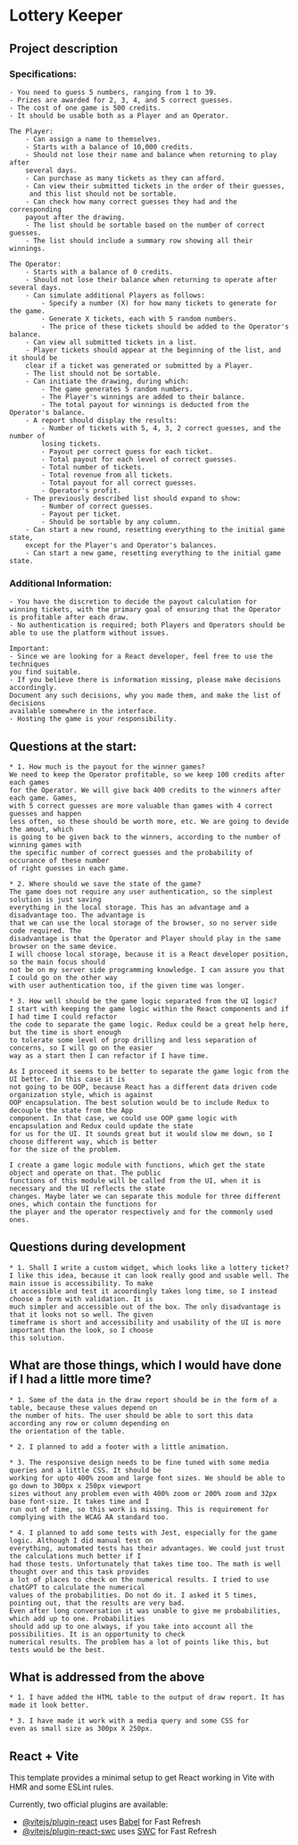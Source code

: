 # Lottery Keeper

## Project description

### Specifications:

    - You need to guess 5 numbers, ranging from 1 to 39.
    - Prizes are awarded for 2, 3, 4, and 5 correct guesses.
    - The cost of one game is 500 credits.
    - It should be usable both as a Player and an Operator.

    The Player:
        - Can assign a name to themselves.
        - Starts with a balance of 10,000 credits.
        - Should not lose their name and balance when returning to play after
        several days.
        - Can purchase as many tickets as they can afford.
        - Can view their submitted tickets in the order of their guesses,
         and this list should not be sortable.
        - Can check how many correct guesses they had and the corresponding
        payout after the drawing.
        - The list should be sortable based on the number of correct guesses.
        - The list should include a summary row showing all their winnings.

    The Operator:
        - Starts with a balance of 0 credits.
        - Should not lose their balance when returning to operate after several days.
        - Can simulate additional Players as follows:
            - Specify a number (X) for how many tickets to generate for the game.
            - Generate X tickets, each with 5 random numbers.
            - The price of these tickets should be added to the Operator's balance.
        - Can view all submitted tickets in a list.
        - Player tickets should appear at the beginning of the list, and it should be
        clear if a ticket was generated or submitted by a Player.
        - The list should not be sortable.
        - Can initiate the drawing, during which:
            - The game generates 5 random numbers.
            - The Player's winnings are added to their balance.
            - The total payout for winnings is deducted from the Operator's balance.
        - A report should display the results:
            - Number of tickets with 5, 4, 3, 2 correct guesses, and the number of
            losing tickets.
            - Payout per correct guess for each ticket.
            - Total payout for each level of correct guesses.
            - Total number of tickets.
            - Total revenue from all tickets.
            - Total payout for all correct guesses.
            - Operator's profit.
        - The previously described list should expand to show:
            - Number of correct guesses.
            - Payout per ticket.
            - Should be sortable by any column.
        - Can start a new round, resetting everything to the initial game state,
        except for the Player's and Operator's balances.
        - Can start a new game, resetting everything to the initial game state.

### Additional Information:

    - You have the discretion to decide the payout calculation for
    winning tickets, with the primary goal of ensuring that the Operator
    is profitable after each draw.
    - No authentication is required; both Players and Operators should be
    able to use the platform without issues.

    Important:
    - Since we are looking for a React developer, feel free to use the techniques
    you find suitable.
    - If you believe there is information missing, please make decisions accordingly.
    Document any such decisions, why you made them, and make the list of decisions
    available somewhere in the interface.
    - Hosting the game is your responsibility.

## Questions at the start:

    * 1. How much is the payout for the winner games?
    We need to keep the Operator profitable, so we keep 100 credits after each games
    for the Operator. We will give back 400 credits to the winners after each game. Games,
    with 5 correct guesses are more valuable than games with 4 correct guesses and happen
    less often, so these should be worth more, etc. We are going to devide the amout, which
    is going to be given back to the winners, according to the number of winning games with
    the specific number of correct guesses and the probability of occurance of these number
    of right guesses in each game.

    * 2. Where should we save the state of the game?
    The game does not require any user authentication, so the simplest solution is just saving
    everything in the local storage. This has an advantage and a disadvantage too. The advantage is
    that we can use the local storage of the browser, so no server side code required. The
    disadvantage is that the Operator and Player should play in the same browser on the same device.
    I will choose local storage, because it is a React developer position, so the main focus should
    not be on my server side programming knowledge. I can assure you that I could go on the other way
    with user authentication too, if the given time was longer.

    * 3. How well should be the game logic separated from the UI logic?
    I start with keeping the game logic within the React components and if I had time I could refactor
    the code to separate the game logic. Redux could be a great help here, but the time is short enough
    to tolerate some level of prop drilling and less separation of concerns, so I will go on the easier
    way as a start then I can refactor if I have time.

    As I proceed it seems to be better to separate the game logic from the UI better. In this case it is
    not going to be OOP, because React has a different data driven code organization style, which is against
    OOP encapsulation. The best solution would be to include Redux to decouple the state from the App
    component. In that case, we could use OOP game logic with encapsulation and Redux could update the state
    for us for the UI. It sounds great but it would slow me down, so I choose different way, which is better
    for the size of the problem.

    I create a game logic module with functions, which get the state object and operate on that. The public
    functions of this module will be called from the UI, when it is necessary and the UI reflects the state
    changes. Maybe later we can separate this module for three different ones, which contain the functions for
    the player and the operator respectively and for the commonly used ones.

## Questions during development

    * 1. Shall I write a custom widget, which looks like a lottery ticket?
    I like this idea, because it can look really good and usable well. The main issue is accessibility. To make
    it accessible and test it acoordingly takes long time, so I instead choose a form with validation. It is
    much simpler and accessible out of the box. The only disadvantage is that it looks not so well. The given
    timeframe is short and accessibility and usability of the UI is more important than the look, so I choose
    this solution.

## What are those things, which I would have done if I had a little more time?

    * 1. Some of the data in the draw report should be in the form of a table, because these values depend on
    the number of hits. The user should be able to sort this data according any row or column depending on
    the orientation of the table.

    * 2. I planned to add a footer with a little animation.

    * 3. The responsive design needs to be fine tuned with some media queries and a little CSS. It should be
    working for upto 400% zoom and large font sizes. We should be able to go down to 300px x 250px viewport
    sizes without any problem even with 400% zoom or 200% zoom and 32px base font-size. It takes time and I
    run out of time, so this work is missing. This is requirement for complying with the WCAG AA standard too.

    * 4. I planned to add some tests with Jest, especially for the game logic. Although I did manual test on
    everything, automated tests has their advantages. We could just trust the calculations much better if I
    had those tests. Unfortunately that takes time too. The math is well thought over and this task provides
    a lot of places to check on the numerical results. I tried to use chatGPT to calculate the numerical
    values of the probabilities. Do not do it. I asked it 5 times, pointing out, that the results are very bad.
    Even after long conversation it was unable to give me probabilities, which add up to one. Probabilities
    should add up to one always, if you take into account all the possibilities. It is an opportunity to check
    numerical results. The problem has a lot of points like this, but tests would be the best.

## What is addressed from the above

    * 1. I have added the HTML table to the output of draw report. It has made it look better.

    * 3. I have made it work with a media query and some CSS for
    even as small size as 300px X 250px.

## React + Vite

This template provides a minimal setup to get React working in Vite with HMR and
some ESLint rules.

Currently, two official plugins are available:

- [@vitejs/plugin-react](https://github.com/vitejs/vite-plugin-react/blob/main/packages/plugin-react/README.md)
  uses [Babel](https://babeljs.io/) for Fast Refresh
- [@vitejs/plugin-react-swc](https://github.com/vitejs/vite-plugin-react-swc)
  uses [SWC](https://swc.rs/) for Fast Refresh
